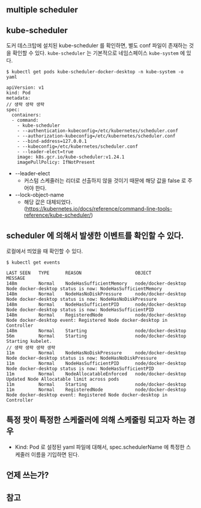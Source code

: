 ## multiple scheduler

## kube-scheduler
도커 데스크탑에 설치된 kube-scheduler 를 확인하면, 별도 conf 파일이 존재하는 것을 확인할 수 있다.
`kube-scheduler` 는 기본적으로 네임스페이스 `kube-system` 에 있다.

```
$ kubectl get pods kube-scheduler-docker-desktop -n kube-system -o yaml

apiVersion: v1
kind: Pod
metadata:
// 생략 생략 생략
spec:
  containers:
  - command:
    - kube-scheduler
    - --authentication-kubeconfig=/etc/kubernetes/scheduler.conf
    - --authorization-kubeconfig=/etc/kubernetes/scheduler.conf
    - --bind-address=127.0.0.1
    - --kubeconfig=/etc/kubernetes/scheduler.conf
    - --leader-elect=true
    image: k8s.gcr.io/kube-scheduler:v1.24.1
    imagePullPolicy: IfNotPresent
```
* --leader-elect
    * 커스텀 스케줄러는 리더로 선출하지 않을 것이기 때문에 해당 값을 false 로 주어야 한다.
* --lock-object-name
    * 해당 값은 대체되었다. (https://kubernetes.io/docs/reference/command-line-tools-reference/kube-scheduler/)

## scheduler 에 의해서 발생한 이벤트를 확인할 수 있다.
로컬에서 띄었을 때 확인할 수 있다.   
```
$ kubectl get events

LAST SEEN   TYPE      REASON                    OBJECT                MESSAGE
148m        Normal    NodeHasSufficientMemory   node/docker-desktop   Node docker-desktop status is now: NodeHasSufficientMemory
148m        Normal    NodeHasNoDiskPressure     node/docker-desktop   Node docker-desktop status is now: NodeHasNoDiskPressure
148m        Normal    NodeHasSufficientPID      node/docker-desktop   Node docker-desktop status is now: NodeHasSufficientPID
148m        Normal    RegisteredNode            node/docker-desktop   Node docker-desktop event: Registered Node docker-desktop in Controller
148m        Normal    Starting                  node/docker-desktop
56m         Normal    Starting                  node/docker-desktop   Starting kubelet.
// 생략 생략 생략 생략
11m         Normal    NodeHasNoDiskPressure     node/docker-desktop   Node docker-desktop status is now: NodeHasNoDiskPressure
11m         Normal    NodeHasSufficientPID      node/docker-desktop   Node docker-desktop status is now: NodeHasSufficientPID
11m         Normal    NodeAllocatableEnforced   node/docker-desktop   Updated Node Allocatable limit across pods
11m         Normal    Starting                  node/docker-desktop
11m         Normal    RegisteredNode            node/docker-desktop   Node docker-desktop event: Registered Node docker-desktop in Controller
```

## 특정 팟이 특정한 스케줄러에 의해 스케줄링 되고자 하는 경우
* Kind: Pod 로 설정된 yaml 파일에 대해서, spec.schedulerName 에 특정한 스케줄러 이름을 기입하면 된다.

## 언제 쓰는가?

## 참고
